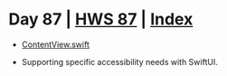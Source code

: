 # Day 87 | [HWS 87](https://www.hackingwithswift.com/100/swiftui/87) | [Index](https://github.com/JulesMoorhouse/100DaysOfSwiftUI/blob/main/README.md)

- [ContentView.swift](https://github.com/JulesMoorhouse/100DaysOfSwiftUI/blob/main/P17J%20Flashzilla/P17J%20Flashzilla/ContentView.swift) 
  
- Supporting specific accessibility needs with SwiftUI.